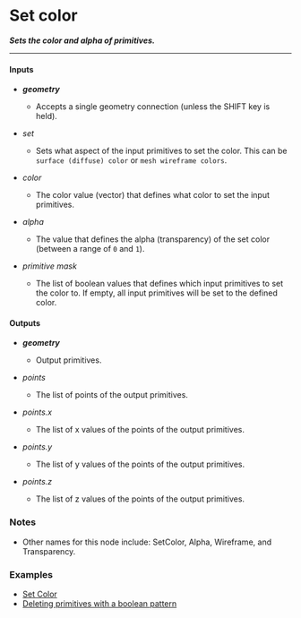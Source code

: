 # Set color

**_Sets the color and alpha of primitives._**

---


#### Inputs

* **_geometry_**

  * Accepts a single geometry connection (unless the SHIFT key is held).

* _set_

  * Sets what aspect of the input primitives to set the color. This can be `surface (diffuse) color` or `mesh wireframe colors`.

* _color_

  * The color value (vector) that defines what color to set the input primitives.

* _alpha_

  * The value that defines the alpha (transparency) of the set color (between a range of `0` and `1`).

* _primitive mask_

  * The list of boolean values that defines which input primitives to set the color to. If empty, all input primitives will be set to the defined color.


#### Outputs

* **_geometry_**

  * Output primitives.

* _points_

  * The list of points of the output primitives.

* _points.x_

  * The list of x values of the points of the output primitives.

* _points.y_

  * The list of y values of the points of the output primitives.

* _points.z_

  * The list of z values of the points of the output primitives.


### Notes

* Other names for this node include: SetColor, Alpha, Wireframe, and Transparency.


### Examples



* <a href="https://creator.trimble.com/graph?assetURI=whp:bc96d8e6-ac0b-4daa-92e6-587764b8d6b4&version=latest" target="_blank">Set Color</a>
* <a href="https://creator.trimble.com/?viewLayout=verticalSplit&assetURI=whp:d81bdd83-7204-4718-898b-645127deac74&version=latest" target="_blank">Deleting primitives with a boolean pattern</a>
